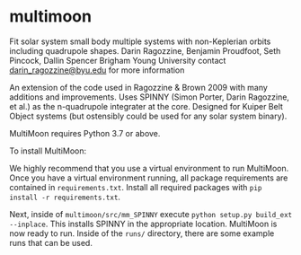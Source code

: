 # multimoon
Fit solar system small body multiple systems with non-Keplerian orbits including quadrupole shapes. 
Darin Ragozzine, Benjamin Proudfoot, Seth Pincock, Dallin Spencer
Brigham Young University
contact darin_ragozzine@byu.edu for more information

An extension of the code used in Ragozzine & Brown 2009 with many additions and improvements. Uses SPINNY (Simon Porter, Darin Ragozzine, et al.) as 
the n-quadrupole integrater at the core. Designed for Kuiper Belt Object systems (but ostensibly could be used for any solar system binary).

MultiMoon requires Python 3.7 or above.

To install MultiMoon:

We highly recommend that you use a virtual environment to run MultiMoon. Once you have a virtual environment running, all package requirements are contained in `requirements.txt`. Install all required packages with `pip install -r requirements.txt`.

Next, inside of `multimoon/src/mm_SPINNY` execute `python setup.py build_ext --inplace`. This installs SPINNY in the appropriate location. MultiMoon is now ready to run. Inside of the `runs/` directory, there are some example runs that can be used. 
